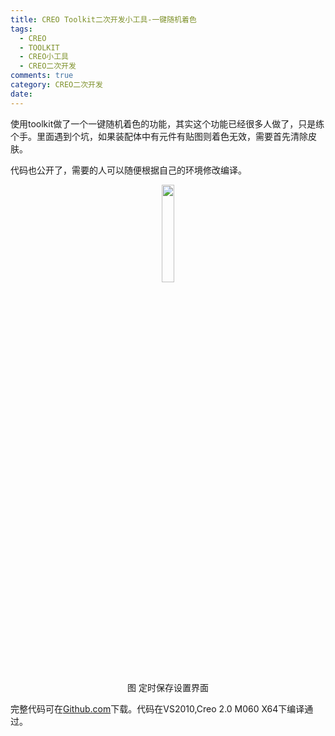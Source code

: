 ```yaml
---
title: CREO Toolkit二次开发小工具-一键随机着色
tags:
  - CREO
  - TOOLKIT
  - CREO小工具
  - CREO二次开发
comments: true
category: CREO二次开发
date: 
---
```


使用toolkit做了一个一键随机着色的功能，其实这个功能已经很多人做了，只是练个手。里面遇到个坑，如果装配体中有元件有贴图则着色无效，需要首先清除皮肤。



代码也公开了，需要的人可以随便根据自己的环境修改编译。

<div align="center">
    <img src="/img/proe/TimerSaver.png" style="width:20%" align="center"/>
    <p>图 定时保存设置界面</p>
</div>

完整代码可在<a href="https://github.com/slacker-HD/creo_toolkit" target="_blank">Github.com</a>下载。代码在VS2010,Creo 2.0 M060 X64下编译通过。
